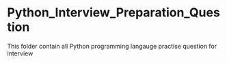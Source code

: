 # Python_Interview_Preparation_Question
This folder contain all Python programming langauge practise question for interview
